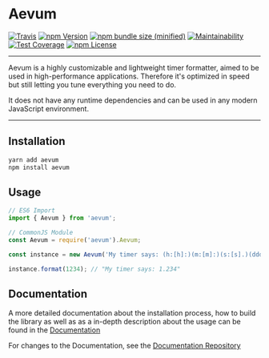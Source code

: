 # Aevum

[![Travis](https://img.shields.io/travis/prefixaut/aevum.svg?style=for-the-badge)](https://travis-ci.org/prefixaut/aevum)
[![npm Version](https://img.shields.io/npm/v/aevum.svg?style=for-the-badge)](https://www.npmjs.com/package/aevum)
[![npm bundle size (minified)](https://img.shields.io/bundlephobia/min/aevum.svg?style=for-the-badge)](https://www.npmjs.com/package/aevum)
[![Maintainability](https://img.shields.io/codeclimate/maintainability-percentage/prefixaut/aevum.svg?style=for-the-badge)](https://codeclimate.com/github/prefixaut/aevum)
[![Test Coverage](https://img.shields.io/codeclimate/coverage/prefixaut/aevum.svg?style=for-the-badge)](https://codeclimate.com/github/prefixaut/aevum)
[![npm License](https://img.shields.io/npm/l/aevum.svg?style=for-the-badge)](https://spdx.org/licenses/MIT.html)

---

Aevum is a highly customizable and lightweight timer formatter, aimed to be used in high-performance applications. Therefore it's optimized in speed but still letting you tune everything you need to do.

It does not have any runtime dependencies and can be used in any modern JavaScript environment.

---

## Installation

```sh
yarn add aevum
npm install aevum
```

## Usage

```javascript
// ES6 Import
import { Aevum } from 'aevum';

// CommonJS Module
const Aevum = require('aevum').Aevum;

const instance = new Aevum('My timer says: (h:[h]:)(m:[m]:)(s:[s].)(ddd)');

instance.format(1234); // "My timer says: 1.234"
```

## Documentation

A more detailed documentation about the installation process, how to build the library as well as as a in-depth description about the usage can be found in the [Documentation](https://docs.prefix.moe/aevum)

For changes to the Documentation, see the [Documentation Repository](https://github.com/prefixaut/aevum-docs)